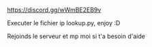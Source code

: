 https://discord.gg/wWmBE2EB9v

Executer le fichier ip lookup.py, enjoy :D

Rejoinds le serveur et mp moi si t'a besoin d'aide
